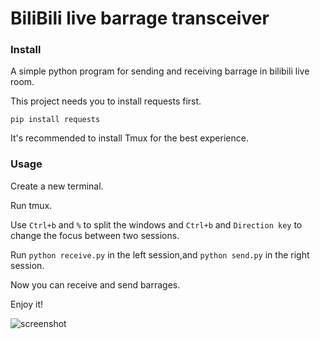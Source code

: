 # BiliBili live barrage transceiver

### Install
A simple python program for sending and receiving barrage in bilibili live room.

This project needs you to install requests first.
```
pip install requests
```
It's recommended to install Tmux for the best experience.

### Usage
Create a new terminal.

Run tmux.

Use `Ctrl+b` and `%` to split the windows and `Ctrl+b` and `Direction key` to change the focus between two sessions.

Run `python receive.py` in the left session,and `python send.py` in the right session.

Now you can receive and send barrages.

Enjoy it!

![screenshot](https://github.com/zeroy0410/BiliBili-live-barrage-transceiver/src/screenshot.png)